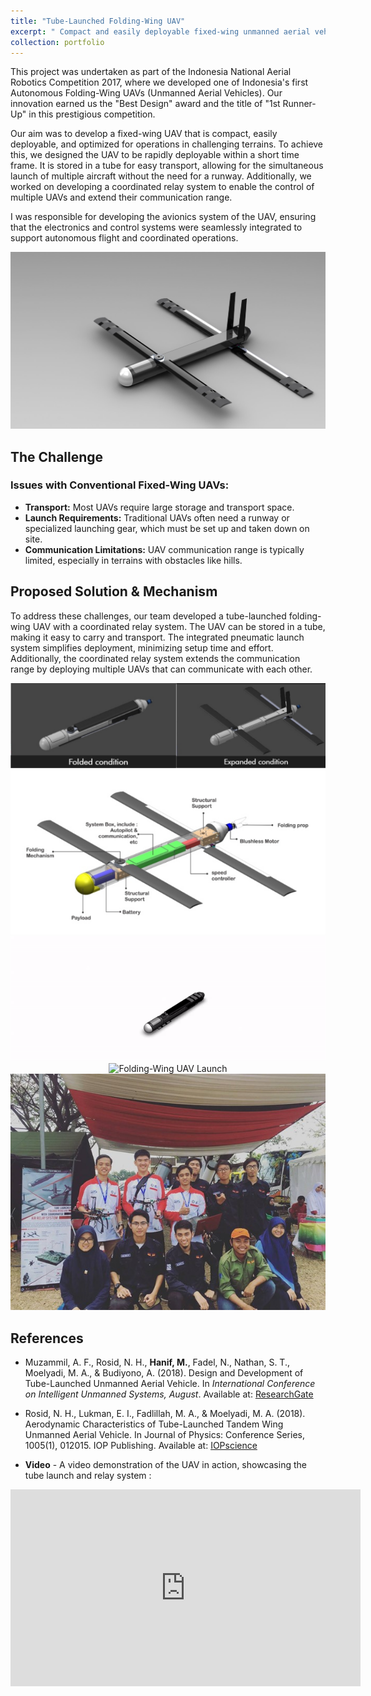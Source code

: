 ```yaml
---
title: "Tube-Launched Folding-Wing UAV"
excerpt: " Compact and easily deployable fixed-wing unmanned aerial vehicle which can be launched from tube. <br/><img src='/images/portf_folding_wing_0.gif' style='width:500px;height:auto;border: 2px solid black;'>"
collection: portfolio
---
```


This project was undertaken as part of the Indonesia National Aerial Robotics Competition 2017, where we developed one of Indonesia's first Autonomous Folding-Wing UAVs (Unmanned Aerial Vehicles). Our innovation earned us the "Best Design" award and the title of "1st Runner-Up" in this prestigious competition.

Our aim was to develop a fixed-wing UAV that is compact, easily deployable, and optimized for operations in challenging terrains. To achieve this, we designed the UAV to be rapidly deployable within a short time frame. It is stored in a tube for easy transport, allowing for the simultaneous launch of multiple aircraft without the need for a runway. Additionally, we worked on developing a coordinated relay system to enable the control of multiple UAVs and extend their communication range.

I was responsible for developing the avionics system of the UAV, ensuring that the electronics and control systems were seamlessly integrated to support autonomous flight and coordinated operations.

<p align="center">
  <img src='/images/portf_folding_wing_5.jpg' alt="Folding-Wing UAV"/>
</p>

## The Challenge

### Issues with Conventional Fixed-Wing UAVs:
- **Transport:** Most UAVs require large storage and transport space.
- **Launch Requirements:** Traditional UAVs often need a runway or specialized launching gear, which must be set up and taken down on site.
- **Communication Limitations:** UAV communication range is typically limited, especially in terrains with obstacles like hills.

## Proposed Solution & Mechanism

To address these challenges, our team developed a tube-launched folding-wing UAV with a coordinated relay system. The UAV can be stored in a tube, making it easy to carry and transport. The integrated pneumatic launch system simplifies deployment, minimizing setup time and effort. Additionally, the coordinated relay system extends the communication range by deploying multiple UAVs that can communicate with each other.

<p align="center">
  <img src='/images/portf_folding_wing_2.png' alt="Folding-Wing UAV Design"/>
  <img src='/images/portf_folding_wing_3.png' alt="Folding-Wing UAV Schematic"/>
  <img src='/images/portf_folding_wing_4.gif' alt="Folding-Wing UAV Animation"/>
  <img src='/images/portf_folding_wing_1.gif' alt="Folding-Wing UAV Launch"/>
  <img src='/images/portf_folding_wing_6.jpg' alt="Team Photo"/>
</p>

## References

- Muzammil, A. F., Rosid, N. H., **Hanif, M.**, Fadel, N., Nathan, S. T., Moelyadi, M. A., & Budiyono, A. (2018). Design and Development of Tube-Launched Unmanned Aerial Vehicle. In *International Conference on Intelligent Unmanned Systems, August*. Available at: [ResearchGate](https://www.researchgate.net/publication/327573471_Design_and_Development_of_Tube-Launched_Unmanned_Aerial_Vehicle)

- Rosid, N. H., Lukman, E. I., Fadlillah, M. A., & Moelyadi, M. A. (2018). Aerodynamic Characteristics of Tube-Launched Tandem Wing Unmanned Aerial Vehicle. In Journal of Physics: Conference Series, 1005(1), 012015. IOP Publishing. Available at: [IOPscience](https://iopscience.iop.org/article/10.1088/1742-6596/1005/1/012015/pdf)

- **Video** - A video demonstration of the UAV in action, showcasing the tube launch and relay system : 

<iframe width="560" height="315" src="https://www.youtube.com/embed/NfwVMHj_P-g?si=gZuKpRzwp3mTGmU0" title="YouTube video player" frameborder="0" allow="accelerometer; autoplay; clipboard-write; encrypted-media; gyroscope; picture-in-picture; web-share" referrerpolicy="strict-origin-when-cross-origin" allowfullscreen></iframe>






